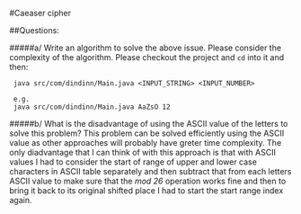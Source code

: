 #Caeaser cipher

##Questions:

   #####a/ Write an algorithm to solve the above issue. Please consider the complexity of the algorithm.
   Please checkout the project and `cd` into it and then:
   ```
    java src/com/dindinn/Main.java <INPUT_STRING> <INPUT_NUMBER>

    e.g. 
    java src/com/dindinn/Main.java AaZsO 12
   ```
   
   
   #####b/ What is the disadvantage of using the ASCII value of the letters to solve this problem?
   This problem can be solved efficiently using the ASCII value as other approaches will probably have greter time
    complexity. The only diadvantage that I can think of with this approach is that with ASCII values I had to
     consider the start of range of upper and lower case characters in ASCII table separately and then subtract that
      from each letters ASCII value to make sure that the *mod 26* operation works fine and then to bring it back
       to its original shifted place I had to start the start range index again.  
    